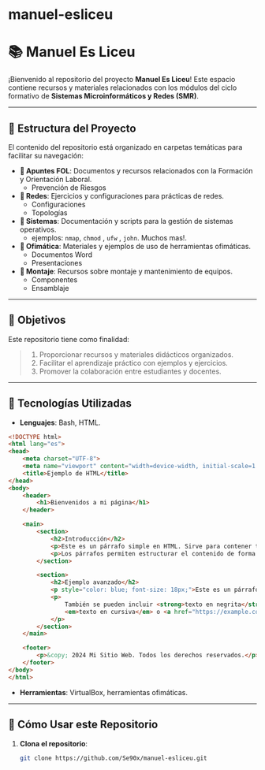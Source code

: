 # manuel-esliceu
# 📚 Manuel Es Liceu


¡Bienvenido al repositorio del proyecto **Manuel Es Liceu**! Este espacio contiene recursos y materiales relacionados con los módulos del ciclo formativo de **Sistemas Microinformáticos y Redes (SMR)**.


---


## 🌟 Estructura del Proyecto


El contenido del repositorio está organizado en carpetas temáticas para facilitar su navegación:


- **📁 Apuntes FOL**: Documentos y recursos relacionados con la Formación y Orientación Laboral.
   - Prevención de Riesgos
- **📁 Redes**: Ejercicios y configuraciones para prácticas de redes.
   - Configuraciones 
   - Topologías
- **📁 Sistemas**: Documentación y scripts para la gestión de sistemas operativos.
   - ejemplos: `nmap`, `chmod` , `ufw` , `john`. Muchos mas!.
- **📁 Ofimática**: Materiales y ejemplos de uso de herramientas ofimáticas.
   - Documentos Word
   - Presentaciones 
- **📁 Montaje**: Recursos sobre montaje y mantenimiento de equipos.
   - Componentes
   - Ensamblaje

---


## 📌 Objetivos


Este repositorio tiene como finalidad:


> 1. Proporcionar recursos y materiales didácticos organizados.
> 2. Facilitar el aprendizaje práctico con ejemplos y ejercicios.
> 3. Promover la colaboración entre estudiantes y docentes.


---


## 🔧 Tecnologías Utilizadas


- **Lenguajes**: Bash, HTML.
``` html
<!DOCTYPE html>
<html lang="es">
<head>
    <meta charset="UTF-8">
    <meta name="viewport" content="width=device-width, initial-scale=1.0">
    <title>Ejemplo de HTML</title>
</head>
<body>
    <header>
        <h1>Bienvenidos a mi página</h1>
    </header>

    <main>
        <section>
            <h2>Introducción</h2>
            <p>Este es un párrafo simple en HTML. Sirve para contener texto dentro del cuerpo del documento.</p>
            <p>Los párrafos permiten estructurar el contenido de forma clara y ordenada.</p>
        </section>

        <section>
            <h2>Ejemplo avanzado</h2>
            <p style="color: blue; font-size: 18px;">Este es un párrafo con estilo en línea. Tiene el texto en azul y un tamaño de fuente más grande.</p>
            <p>
                También se pueden incluir <strong>texto en negrita</strong>, 
                <em>texto en cursiva</em> o <a href="https://example.com">enlaces</a> dentro de un párrafo.
            </p>
        </section>
    </main>

    <footer>
        <p>&copy; 2024 Mi Sitio Web. Todos los derechos reservados.</p>
    </footer>
</body>
</html>
```

- **Herramientas**: VirtualBox, herramientas ofimáticas.


---
## 🚀 Cómo Usar este Repositorio


1. **Clona el repositorio**:
   ```bash
   git clone https://github.com/Se90x/manuel-esliceu.git

